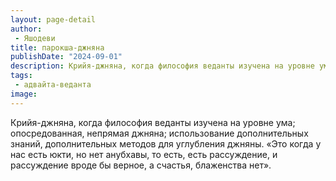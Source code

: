 ```yaml
---
layout: page-detail
author:
 - Яшодеви
title: парокша-джняна
publishDate: "2024-09-01"
description: Крийя-джняна, когда философия веданты изучена на уровне ума; опосредованная, непрямая джняна; использование дополнительных знаний, дополнительных методов для углубления джняны.
tags:
 - адвайта-веданта
image: 
---
```


Крийя-джняна, когда философия веданты изучена на уровне ума; опосредованная, непрямая джняна; использование дополнительных знаний, дополнительных методов для углубления джняны.
 «Это когда у нас есть юкти, но нет анубхавы, то есть, есть рассуждение, и рассуждение вроде бы верное, а счастья, блаженства нет».

